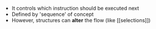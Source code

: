 - It controls which instruction should be executed next
- Defined by 'sequence' of concept
- However, structures can **alter** the flow (like [[selections]])